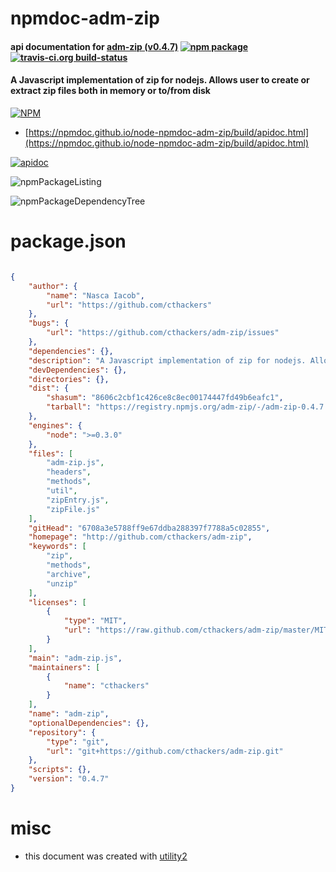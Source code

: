 # npmdoc-adm-zip

#### api documentation for  [adm-zip (v0.4.7)](http://github.com/cthackers/adm-zip)  [![npm package](https://img.shields.io/npm/v/npmdoc-adm-zip.svg?style=flat-square)](https://www.npmjs.org/package/npmdoc-adm-zip) [![travis-ci.org build-status](https://api.travis-ci.org/npmdoc/node-npmdoc-adm-zip.svg)](https://travis-ci.org/npmdoc/node-npmdoc-adm-zip)

#### A Javascript implementation of zip for nodejs. Allows user to create or extract zip files both in memory or to/from disk

[![NPM](https://nodei.co/npm/adm-zip.png?downloads=true&downloadRank=true&stars=true)](https://www.npmjs.com/package/adm-zip)

- [https://npmdoc.github.io/node-npmdoc-adm-zip/build/apidoc.html](https://npmdoc.github.io/node-npmdoc-adm-zip/build/apidoc.html)

[![apidoc](https://npmdoc.github.io/node-npmdoc-adm-zip/build/screenCapture.buildCi.browser.%252Ftmp%252Fbuild%252Fapidoc.html.png)](https://npmdoc.github.io/node-npmdoc-adm-zip/build/apidoc.html)

![npmPackageListing](https://npmdoc.github.io/node-npmdoc-adm-zip/build/screenCapture.npmPackageListing.svg)

![npmPackageDependencyTree](https://npmdoc.github.io/node-npmdoc-adm-zip/build/screenCapture.npmPackageDependencyTree.svg)



# package.json

```json

{
    "author": {
        "name": "Nasca Iacob",
        "url": "https://github.com/cthackers"
    },
    "bugs": {
        "url": "https://github.com/cthackers/adm-zip/issues"
    },
    "dependencies": {},
    "description": "A Javascript implementation of zip for nodejs. Allows user to create or extract zip files both in memory or to/from disk",
    "devDependencies": {},
    "directories": {},
    "dist": {
        "shasum": "8606c2cbf1c426ce8c8ec00174447fd49b6eafc1",
        "tarball": "https://registry.npmjs.org/adm-zip/-/adm-zip-0.4.7.tgz"
    },
    "engines": {
        "node": ">=0.3.0"
    },
    "files": [
        "adm-zip.js",
        "headers",
        "methods",
        "util",
        "zipEntry.js",
        "zipFile.js"
    ],
    "gitHead": "6708a3e5788ff9e67ddba288397f7788a5c02855",
    "homepage": "http://github.com/cthackers/adm-zip",
    "keywords": [
        "zip",
        "methods",
        "archive",
        "unzip"
    ],
    "licenses": [
        {
            "type": "MIT",
            "url": "https://raw.github.com/cthackers/adm-zip/master/MIT-LICENSE.txt"
        }
    ],
    "main": "adm-zip.js",
    "maintainers": [
        {
            "name": "cthackers"
        }
    ],
    "name": "adm-zip",
    "optionalDependencies": {},
    "repository": {
        "type": "git",
        "url": "git+https://github.com/cthackers/adm-zip.git"
    },
    "scripts": {},
    "version": "0.4.7"
}
```



# misc
- this document was created with [utility2](https://github.com/kaizhu256/node-utility2)
